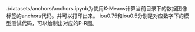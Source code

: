 ./datasets/anchors/anchors.ipynb为使用K-Means计算当前目录下的数据图像标签的anchors代码。并可以打印出来。
iou0.75和iou0.5分别是对应数字下的模型测试代码，可以绘制出对应的P-R图。
